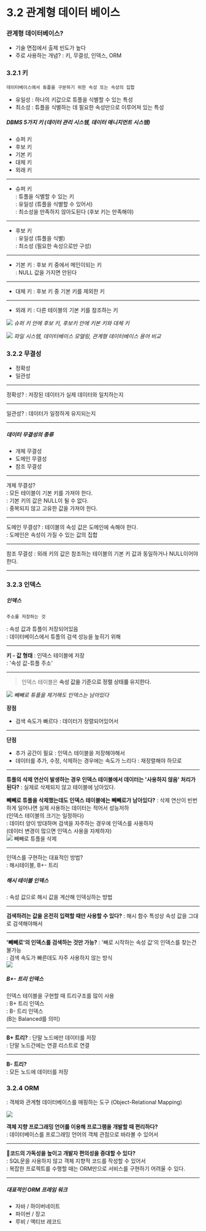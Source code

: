 # 3.2 관계형 데이터 베이스

### 관계형 데이터베이스?
- 기술 면접에서 출제 빈도가 높다
- 주로 사용하는 개념?
: 키, 무결성, 인덱스, ORM

###  3.2.1 키
	데이터베이스에서 튜플을 구분하기 위한 속성 또는 속성의 집합
- 유일성
: 하나의 키값으로 튜플을 식별할 수 있는 특성
- 최소성
: 튜플을 식별하는 데 필요한 속성만으로 이루어져 있는 특성

##### DBMS 5가지 키 (데이터 관리 시스템, 데이터 매니지먼트 시스템)
- 슈퍼 키
- 후보 키
- 기본 키
- 대체 키
- 외래 키
***
- 슈퍼 키   
: 튜플을 식별할 수 있는 키  
: 유일성 (튜플을 식별할 수 있어서)    
: 최소성을 만족하지 않아도된다 (후보 키는 만족해야)    
***
- 후보 키  
: 유일성 (튜플을 식별)    
: 최소성 (필요한 속성으로만 구성)    
***
- 기본 키
: 후보 키 중에서 메인이되는 키  
: NULL 값을 가지면 안된다  
***
- 대체 키
: 후보 키 중 기본 키를 제외한 키  
***
- 외래 키
: 다른 테이블의 기본 키를 참조하는 키  

![](https://i.imgur.com/HEzStLv.png)
_슈퍼 키 안에 후보 키, 후보키 안에 키본 키와 대체 키_

![](https://i.imgur.com/FfXcjnG.png)
_파일 시스템, 데이터베이스 모델링, 관계형 데이터베이스 용어 비교_

### 3.2.2 무결성
- 정확성
- 일관성
***
정확성?
: 저장된 데이터가 실제 데이터와 일치하는지  
***
일관성?
: 데이터가 일정하게 유지되는지  
***

##### 데이터 무결성의 종류
- 개체 무결성
- 도메인 무결성
- 참조 무결성
***
개체 무결성?  
: 모든 테이블이 기본 키를 가져야 한다.  
: 기본 키의 값은 NULL이 될 수 없다.  
: 중복되지 않고 고유한 값을 가져야 한다.  
***
도메인 무결성?
: 테이블의 속성 값은 도메인에 속해야 한다.  
: 도메인은 속성이 가질 수 있는 값의 집합  
***
참조 무결성
: 외래 키의 값은 참조하는 테이블의 기본 키 값과 동일하거나 NULL이어야 한다.  
***

### 3.2.3 인덱스
##### 인덱스
	주소를 저장하는 것
: 속성 값과 튜플이 저장되어있음   
: 데이터베이스에서 튜플의 검색 성능을 높히기 위해  

***
 **키 - 값 형태**
: 인덱스 테이블에 저장  
: '속성 값-튜플 주소'   
***
>인덱스 테이블은 **속성 값을 기준으로 정렬 상태를 유지한다.**

![](https://i.imgur.com/pxO0sRE.png)
_빼빼로 튜플을 제거해도 인덱스는 남아있다_

**장점**
- 검색 속도가 빠르다
: 데이터가 정렬되어있어서  
***
**단점**
- 추가 공간이 필요
: 인덱스 테이블을 저장해야해서  
- 데이터를 추가, 수정, 삭제하는 경우에는 속도가 느리다
: 재정렬해야 하므로  
***
**튜플의 삭제 연산이 발생하는 경우 인덱스 테이블에서 데이터는 '사용하지 않음' 처리가 된다?**
: 실제로 삭제되지 않고 테이블에 남아있다.  

**빼빼로 튜플을 삭제했는데도 인덱스 테이블에는 빼빼로가 남아있다?**
: 삭제 연산이 빈번하게 일어나면 실제 사용하는 데이터는 적어서 성능저하   
(인덱스 테이블의 크기는 일정하다)  
: 데이터 양이 방대하며 검색을 자주하는 경우에 인덱스를 사용하자  
(데이터 변경이 많으면 인덱스 사용을 자제하자)  
![](https://i.imgur.com/nyr3phJ.png)
빼빼로 튜플을 삭제
***
인덱스를 구현하는 대표적인 방법?  
: 해시테이블, B+- 트리

##### 해시 테이블 인덱스
: 속성 값으로 해시 값을 계산해 인덱싱하는 방법  
***
**검색하려는 값을 온전히 입력할 때만 사용할 수 있다?**
: 해시 함수 특성상 속성 값을 그대로 검색해야해서  
***
**'빼빼로'의 인덱스를 검색하는 것만 가능?**
: '빼로 시작하는 속성 값'의 인덱스를 찾는건 불가능  
: 검색 속도가 빠른데도 자주 사용하지 않는 방식  
![](https://i.imgur.com/mFhvANF.png)


##### B+- 트리 인덱스  
인덱스 테이블을 구현할 때 트리구조를 많이 사용  
: B+ 트리 인덱스  
: B- 트리 인덱스  
(B는 Balanced를 의미)  
***
**B+ 트리?**
: 단말 노드에만 데이터를 저장  
: 단말 노드간에는 연결 리스트로 연결  
***
**B- 트리?**    
: 모든 노드에 데이터를 저장  

### 3.2.4 ORM
: 객체와 관계형 데이터베이스를 매핑하는 도구 (Object-Relational Mapping)  

![](https://i.imgur.com/KiIc1Pu.png)

**객체 지향 프로그래밍 언어를 이용해 프로그램을 개발할 때 편리하다?**  
: 데이터베이스를 프로그래밍 언어의 객체 관점으로 바라볼 수 있어서  
***
**코드의 가독성을 높이고 개발자 편의성을 증대할 수 있다?**  
: SQL문을 사용하지 않고 객체 지향적 코드를 작성할 수 있어서  
: 복잡한 프로젝트를 수행할 때는 ORM만으로 서비스를 구현하기 어려울 수 있다.  
***
##### 대표적인 ORM 프레임 워크
- 자바 / 하이버네이트
- 파이썬 / 장고
- 루비 / 액티브 레코드

